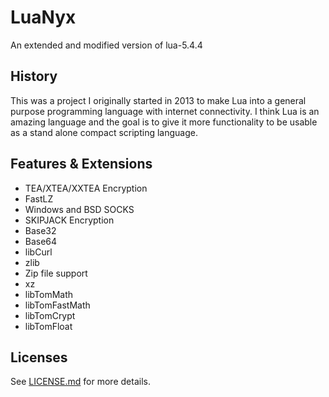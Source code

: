 # LuaNyx
An extended and modified version of lua-5.4.4

## History
This was a project I originally started in 2013 to make Lua into a general purpose programming language with internet connectivity. I think Lua is an amazing language and the goal is to give it more functionality to be usable as a stand alone compact scripting language.

## Features & Extensions
* TEA/XTEA/XXTEA Encryption
* FastLZ
* Windows and BSD SOCKS
* SKIPJACK Encryption
* Base32
* Base64
* libCurl
* zlib
* Zip file support
* xz
* libTomMath
* libTomFastMath
* libTomCrypt
* libTomFloat

## Licenses
See [LICENSE.md](https://github.com/Lua-Nyx/Lua-Nyx/blob/main/LICENSE.md) for more details.
